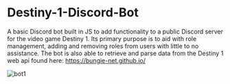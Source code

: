 # Destiny-1-Discord-Bot
A basic Discord bot built in JS to add functionality to a public Discord server for the video game Destiny 1. Its primary purpose is to aid with role management, adding and removing roles from users with little to no assistance. The bot is also able to retrieve and parse data from the Destiny 1 web api found here: https://bungie-net.github.io/

![bot1](https://user-images.githubusercontent.com/34043602/197366997-97687604-bf7d-4147-9ea2-3ed124fc7918.PNG)
